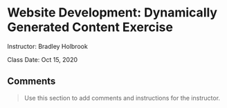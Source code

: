 # Website Development: Dynamically Generated Content Exercise
Instructor: Bradley Holbrook

Class Date: Oct 15, 2020

## Comments

> Use this section to add comments and instructions for the instructor.
